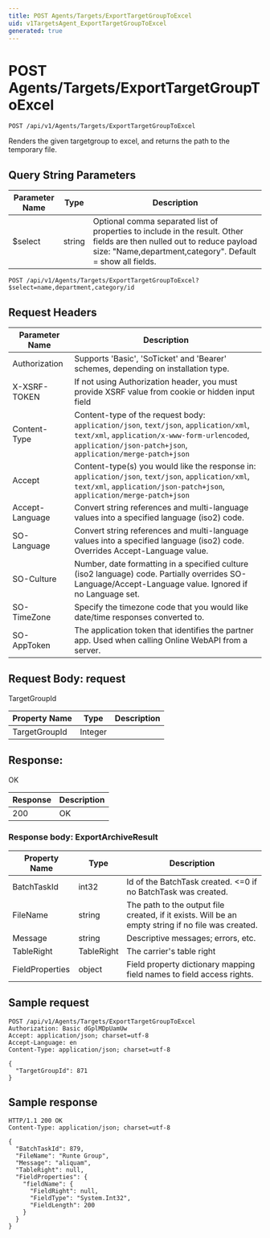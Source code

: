 ```yaml
---
title: POST Agents/Targets/ExportTargetGroupToExcel
uid: v1TargetsAgent_ExportTargetGroupToExcel
generated: true
---
```


# POST Agents/Targets/ExportTargetGroupToExcel

```http
POST /api/v1/Agents/Targets/ExportTargetGroupToExcel
```

Renders the given targetgroup to excel, and returns the path to the temporary file.







## Query String Parameters

| Parameter Name | Type |  Description |
|----------------|------|--------------|
| $select | string |  Optional comma separated list of properties to include in the result. Other fields are then nulled out to reduce payload size: "Name,department,category". Default = show all fields. |

```http
POST /api/v1/Agents/Targets/ExportTargetGroupToExcel?$select=name,department,category/id
```


## Request Headers

| Parameter Name | Description |
|----------------|-------------|
| Authorization  | Supports 'Basic', 'SoTicket' and 'Bearer' schemes, depending on installation type. |
| X-XSRF-TOKEN   | If not using Authorization header, you must provide XSRF value from cookie or hidden input field |
| Content-Type | Content-type of the request body: `application/json`, `text/json`, `application/xml`, `text/xml`, `application/x-www-form-urlencoded`, `application/json-patch+json`, `application/merge-patch+json` |
| Accept         | Content-type(s) you would like the response in: `application/json`, `text/json`, `application/xml`, `text/xml`, `application/json-patch+json`, `application/merge-patch+json` |
| Accept-Language | Convert string references and multi-language values into a specified language (iso2) code. |
| SO-Language | Convert string references and multi-language values into a specified language (iso2) code. Overrides Accept-Language value. |
| SO-Culture | Number, date formatting in a specified culture (iso2 language) code. Partially overrides SO-Language/Accept-Language value. Ignored if no Language set. |
| SO-TimeZone | Specify the timezone code that you would like date/time responses converted to. |
| SO-AppToken | The application token that identifies the partner app. Used when calling Online WebAPI from a server. |

## Request Body: request 

TargetGroupId 

| Property Name | Type |  Description |
|----------------|------|--------------|
| TargetGroupId | Integer |  |

## Response:

OK

| Response | Description |
|----------------|-------------|
| 200 | OK |

### Response body: ExportArchiveResult

| Property Name | Type |  Description |
|----------------|------|--------------|
| BatchTaskId | int32 | Id of the BatchTask created. &lt;=0 if no BatchTask was created. |
| FileName | string | The path to the output file created, if it exists. Will be an empty string if no file was created. |
| Message | string | Descriptive messages; errors, etc. |
| TableRight | TableRight | The carrier's table right |
| FieldProperties | object | Field property dictionary mapping field names to field access rights. |

## Sample request

```http!
POST /api/v1/Agents/Targets/ExportTargetGroupToExcel
Authorization: Basic dGplMDpUamUw
Accept: application/json; charset=utf-8
Accept-Language: en
Content-Type: application/json; charset=utf-8

{
  "TargetGroupId": 871
}
```

## Sample response

```http_
HTTP/1.1 200 OK
Content-Type: application/json; charset=utf-8

{
  "BatchTaskId": 879,
  "FileName": "Runte Group",
  "Message": "aliquam",
  "TableRight": null,
  "FieldProperties": {
    "fieldName": {
      "FieldRight": null,
      "FieldType": "System.Int32",
      "FieldLength": 200
    }
  }
}
```